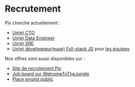 # Recrutement

Pix cherche actuellement :
- [Un(e) CTO](cto.md)
- [Un(e) Data Engineer](data-engineering.md)
- [Un(e) SRE](sre.md)
- [Un(e) développeur(euse) Full-stack JS](dev-full-stack.md) pour [les équipes](../organisation/equipes.md)


Nos offres sont aussi disponibles sur : 
* [Site de recrutement Pix](https://pix.recruitee.com/)
* [Job board sur WelcomeToTheJungle](https://www.welcometothejungle.co/fr/companies/pix/jobs)
* [Place emploi public](https://place-emploi-public.gouv.fr/)

